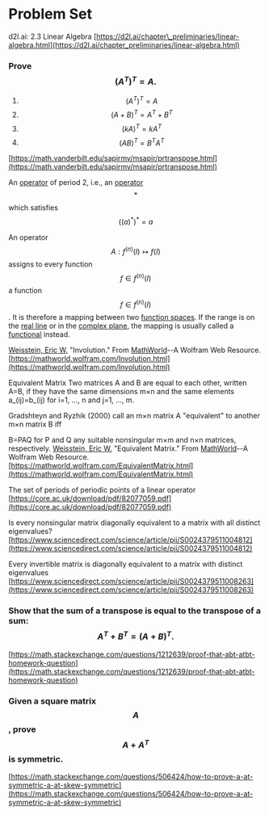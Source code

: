 # Problem Set

d2l.ai: 2.3 Linear Algebra [https://d2l.ai/chapter\_preliminaries/linear-algebra.html](https://d2l.ai/chapter_preliminaries/linear-algebra.html)

### Prove$$(A^T)^T = A.$$

1. $$(A^T)^T = A$$
2. $$(A+B)^T = A^T+B^T$$
3. $$(kA)^T = kA^T$$
4. $$(AB)^T = B^T A^T$$

[https://math.vanderbilt.edu/sapirmv/msapir/prtranspose.html](https://math.vanderbilt.edu/sapirmv/msapir/prtranspose.html)

An [operator](https://mathworld.wolfram.com/Operator.html) of period 2, i.e., an [operator](https://mathworld.wolfram.com/Operator.html) $$*$$ which satisfies $$((a)^*)^*=a$$ 

An operator $$A:f^{(n)} (I) \mapsto f(I)$$assigns to every function $$f \in f^{(n)} (I)$$a function $$f \in f^{(n)} (I)$$. It is therefore a mapping between two [function spaces](https://mathworld.wolfram.com/FunctionSpace.html). If the range is on the [real line](https://mathworld.wolfram.com/RealLine.html) or in the [complex plane](https://mathworld.wolfram.com/ComplexPlane.html), the mapping is usually called a [functional](https://mathworld.wolfram.com/Functional.html) instead.

[Weisstein, Eric W.](https://mathworld.wolfram.com/about/author.html) "Involution." From [MathWorld](https://mathworld.wolfram.com/)--A Wolfram Web Resource. [https://mathworld.wolfram.com/Involution.html](https://mathworld.wolfram.com/Involution.html) 

Equivalent Matrix Two matrices A and B are equal to each other, written A=B, if they have the same dimensions m×n and the same elements a_\(ij\)=b_\(ij\) for i=1, ..., n and j=1, ..., m.

Gradshteyn and Ryzhik \(2000\) call an m×n matrix A "equivalent" to another m×n matrix B iff

B=PAQ for P and Q any suitable nonsingular m×m and n×n matrices, respectively.  [Weisstein, Eric W.](https://mathworld.wolfram.com/about/author.html) "Equivalent Matrix." From [MathWorld](https://mathworld.wolfram.com/)--A Wolfram Web Resource. [https://mathworld.wolfram.com/EquivalentMatrix.html](https://mathworld.wolfram.com/EquivalentMatrix.html)

The set of periods of periodic points of a linear operator [https://core.ac.uk/download/pdf/82077059.pdf](https://core.ac.uk/download/pdf/82077059.pdf)

Is every nonsingular matrix diagonally equivalent to a matrix with all distinct eigenvalues? [https://www.sciencedirect.com/science/article/pii/S0024379511004812](https://www.sciencedirect.com/science/article/pii/S0024379511004812)

Every invertible matrix is diagonally equivalent to a matrix with distinct eigenvalues [https://www.sciencedirect.com/science/article/pii/S0024379511008263](https://www.sciencedirect.com/science/article/pii/S0024379511008263)

### Show that the sum of a transpose is equal to the transpose of a sum: $$A^T + B^T = (A+B)^T.$$ 

[https://math.stackexchange.com/questions/1212639/proof-that-abt-atbt-homework-question](https://math.stackexchange.com/questions/1212639/proof-that-abt-atbt-homework-question)

### Given a square matrix $$A$$, prove $$A + A^T$$is symmetric.

[https://math.stackexchange.com/questions/506424/how-to-prove-a-at-symmetric-a-at-skew-symmetric](https://math.stackexchange.com/questions/506424/how-to-prove-a-at-symmetric-a-at-skew-symmetric)

